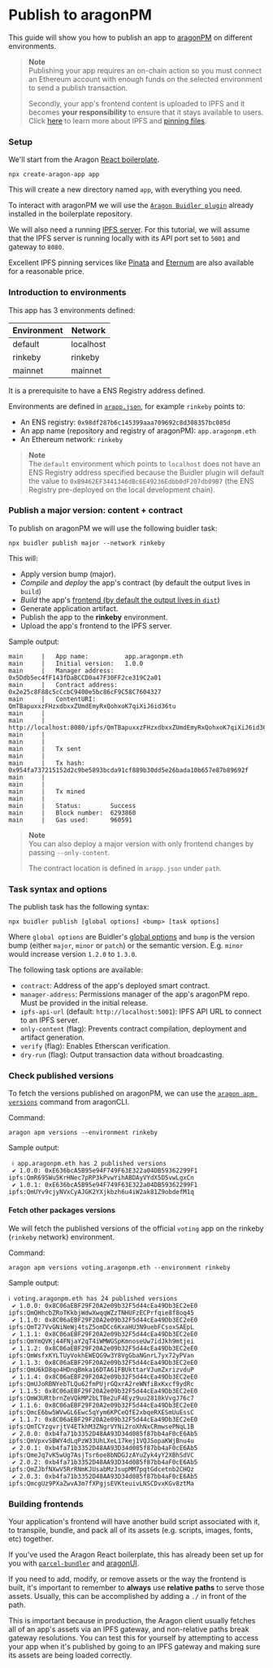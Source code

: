 # Publish to aragonPM

This guide will show you how to publish an app to [aragonPM](https://hack.aragon.org/docs/package-management) on different environments.

> **Note**\
> Publishing your app requires an on-chain action so you must connect an Ethereum account with enough funds on the selected environment to send a publish transaction.
>
> Secondly, your app's frontend content is uploaded to IPFS and it becomes **your responsibility** to ensure that it stays available to users. Click [here](https://docs.ipfs.io/introduction/overview/) to learn more about IPFS and [pinning files](https://docs.ipfs.io/guides/concepts/pinning/).

### Setup <a href="#setup" id="setup"></a>

We'll start from the Aragon [React boilerplate](https://github.com/aragon/aragon-react-boilerplate).

```
npx create-aragon-app app
```

This will create a new directory named `app`, with everything you need.

To interact with aragonPM we will use the [`Aragon Buidler plugin`](https://github.com/aragon/buidler-aragon) already installed in the boilerplate repository.

We will also need a running [IPFS server](https://docs.ipfs.io/guides/guides/install/). For this tutorial, we will assume that the IPFS server is running locally with its API port set to `5001` and gateway to `8080`.

Excellent IPFS pinning services like [Pinata](https://pinata.cloud) and [Eternum](https://www.eternum.io) are also available for a reasonable price.

### Introduction to environments <a href="#introduction-to-environments" id="introduction-to-environments"></a>

This app has 3 environments defined:

| Environment | Network   |
| ----------- | --------- |
| default     | localhost |
| rinkeby     | rinkeby   |
| mainnet     | mainnet   |

It is a prerequisite to have a ENS Registry address defined.

Environments are defined in [`arapp.json`](https://hack.aragon.org/docs/cli-global-confg#the-arappjson-file), for example `rinkeby` points to:

* An ENS registry: `0x98df287b6c145399aaa709692c8d308357bc085d`
* An app name (repository and registry of aragonPM): `app.aragonpm.eth`
* An Ethereum network: `rinkeby`

> **Note**\
> The `default` environment which points to `localhost` does not have an ENS Registry address specified because the Buidler plugin will default the value to `0xB9462EF3441346dBc6E49236Edbb0dF207db09B7` (the ENS Registry pre-deployed on the local development chain).

### Publish a major version: content + contract <a href="#publish-a-major-version-content-contract" id="publish-a-major-version-content-contract"></a>

To publish on aragonPM we will use the following buidler task:

```
npx buidler publish major --network rinkeby
```

This will:

* Apply version bump (major).
* _Compile_ and _deploy_ the app's contract (by default the output lives in `build`)
* _Build_ the app's [frontend (by default the output lives in `dist`)](https://hack.aragon.org/docs/guides-publish#building-frontends)
* Generate application artifact.
* Publish the app to the **rinkeby** environment.
* Upload the app's frontend to the IPFS server.

Sample output:

```
main     |   App name:          app.aragonpm.eth
main     |   Initial version:   1.0.0
main     |   Manager address:   0x5Ddb5ec4fF143fDaBCCD0a47F30FF2ce319C2a01
main     |   Contract address:  0x2e25c8F88c5cCcbC9400e5bc86cF9C58C7604327
main     |   ContentURI:        QmTBapuxxzFHzxdbxxZUmdEmyRxQohxoK7qiXiJ6id36tu
main     | 
main     |   http://localhost:8080/ipfs/QmTBapuxxzFHzxdbxxZUmdEmyRxQohxoK7qiXiJ6id36tu
main     | 
main     | 
main     |   Tx sent
main     | 
main     |   Tx hash:  0x954fa737215152d2c9be5893bcda91cf889b30dd5e26bada10b657e87b89692f
main     |   
main     | 
main     |   Tx mined
main     |   
main     |   Status:        Success
main     |   Block number:  6293860
main     |   Gas used:      960591
```

> **Note**\
> You can also deploy a major version with only frontend changes by passing `--only-content`.
>
> The contract location is defined in `arapp.json` under `path`.

### Task syntax and options <a href="#task-syntax-and-options" id="task-syntax-and-options"></a>

The publish task has the following syntax:

```
npx buidler publish [global options] <bump> [task options]
```

Where `global options` are Buidler's [global options](https://buidler.dev/getting-started/#quick-start) and `bump` is the version bump (either `major`, `minor` or `patch`) or the semantic version. E.g. `minor` would increase version `1.2.0` to `1.3.0`.

The following task options are available:

* `contract`: Address of the app's deployed smart contract.
* `manager-address`: Permissions manager of the app's aragonPM repo. Must be provided in the initial release.
* `ipfs-api-url` (default: `http://localhost:5001`): IPFS API URL to connect to an IPFS server.
* `only-content` (flag): Prevents contract compilation, deployment and artifact generation.
* `verify` (flag): Enables Etherscan verification.
* `dry-run` (flag): Output transaction data without broadcasting.

### Check published versions <a href="#check-published-versions" id="check-published-versions"></a>

To fetch the versions published on aragonPM, we can use the [`aragon apm versions`](https://hack.aragon.org/docs/cli-apm-commands#aragon-apm-versions) command from aragonCLI.

Command:

```
aragon apm versions --environment rinkeby
```

Sample output:

```
 ℹ app.aragonpm.eth has 2 published versions
 ✔ 1.0.0: 0xE636bcA5B95e94F749F63E322a04DB59362299F1 ipfs:QmR695Wu5KrHNec7pRP3kPvwYihABDAyVYdX5D5vwLgxCn
 ✔ 1.0.1: 0xE636bcA5B95e94F749F63E322a04DB59362299F1 ipfs:QmUYv9cjyNVxCyAJGK2YXjkbzh6u4iW2ak81Z9obdefM1q
```

#### Fetch other packages versions <a href="#fetch-other-packages-versions" id="fetch-other-packages-versions"></a>

We will fetch the published versions of the official `voting` app on the rinkeby (`rinkeby` network) environment.

Command:

```
aragon apm versions voting.aragonpm.eth --environment rinkeby
```

Sample output:

```
ℹ voting.aragonpm.eth has 24 published versions
 ✔ 1.0.0: 0x8C06aEBF29F20A2e09b32F5d44cEa49Db3EC2eE0 ipfs:QmQHhcbZRoTKkbjWdwXwqqWZzTNHUFzECPrfqie8f8oq45
 ✔ 1.1.0: 0x8C06aEBF29F20A2e09b32F5d44cEa49Db3EC2eE0 ipfs:QmT27VvGNiNeWj4tsZ5omDCc6KxaHU3N9uebFCsoxSAEpL
 ✔ 1.1.1: 0x8C06aEBF29F20A2e09b32F5d44cEa49Db3EC2eE0 ipfs:QmYmQVKj44FNjaY2qT4iWMWGSpKmnoseUw7idJkh9mtjei
 ✔ 1.1.2: 0x8C06aEBF29F20A2e09b32F5d44cEa49Db3EC2eE0 ipfs:QmWsfxKYLTUyVokhEWEQG9w3Y8VgGbaNGnrL7yx72yPVan
 ✔ 1.1.3: 0x8C06aEBF29F20A2e09b32F5d44cEa49Db3EC2eE0 ipfs:QmU6kD8qo4HDnqBmka16DTA61FBUkttarVJumZxrizvduP
 ✔ 1.1.4: 0x8C06aEBF29F20A2e09b32F5d44cEa49Db3EC2eE0 ipfs:QmUJoRBNYebTLQu62fmPUjrGQxrA2reWNfiBxKxcf9ydRc
 ✔ 1.1.5: 0x8C06aEBF29F20A2e09b32F5d44cEa49Db3EC2eE0 ipfs:QmW3URtbrnZeVQkMP2bLTBe2uF4Eyz9uu2818kVvgJ76c7
 ✔ 1.1.6: 0x8C06aEBF29F20A2e09b32F5d44cEa49Db3EC2eE0 ipfs:QmcE6bw5WVwGL6Ewc5qYym6KPCeQfE2xbqeRXESmUuEssC
 ✔ 1.1.7: 0x8C06aEBF29F20A2e09b32F5d44cEa49Db3EC2eE0 ipfs:QmTCYzgvrjtV4ETkhM3ZNgrVYNi2roXhNxCRmwsePNqL1B
 ✔ 2.0.0: 0xb4fa71b3352D48AA93D34d085f87bb4aF0cE6Ab5 ipfs:QmVpxvSBWY4dLqPzW33UhLXeL17kej1VQJSopaKWjBnu4u
 ✔ 2.0.1: 0xb4fa71b3352D48AA93D34d085f87bb4aF0cE6Ab5 ipfs:QmeJq7vK5wUg7AsjTsr6oe8bNDGJzAYuZyk4yY2XBhSdVC
 ✔ 2.0.2: 0xb4fa71b3352D48AA93D34d085f87bb4aF0cE6Ab5 ipfs:QmZJbfNXwV5RrRNmKJUsabMzJsupMM7pqtGdcetnb2CHQz
 ✔ 2.0.3: 0xb4fa71b3352D48AA93D34d085f87bb4aF0cE6Ab5 ipfs:QmcgUz9PXaZwvA3m7fXPgjsEVKteuivLNSCDvxKGv8ztMa
```

### Building frontends <a href="#building-frontends" id="building-frontends"></a>

Your application's frontend will have another build script associated with it, to transpile, bundle, and pack all of its assets (e.g. scripts, images, fonts, etc) together.

If you've used the Aragon React boilerplate, this has already been set up for you with [`parcel-bundler`](https://parceljs.org) and [aragonUI](https://hack.aragon.org/docs/aragonui-intro).

If you need to add, modify, or remove assets or the way the frontend is built, it's important to remember to **always** use **relative paths** to serve those assets. Usually, this can be accomplished by adding a `./` in front of the path.

This is important because in production, the Aragon client usually fetches all of an app's assets via an IPFS gateway, and non-relative paths break gateway resolutions. You can test this for yourself by attempting to access your app when it's published by going to an IPFS gateway and making sure its assets are being loaded correctly.
